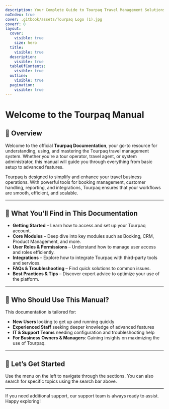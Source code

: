 ```yaml
---
description: Your Complete Guide to Tourpaq Travel Management Solutions
noIndex: true
cover: .gitbook/assets/Tourpaq Logo (1).jpg
coverY: 0
layout:
  cover:
    visible: true
    size: hero
  title:
    visible: true
  description:
    visible: true
  tableOfContents:
    visible: true
  outline:
    visible: true
  pagination:
    visible: true
---
```


# Welcome to the Tourpaq Manual

## 🧭 Overview

Welcome to the official **Tourpaq Documentation**, your go-to resource for understanding, using, and mastering the Tourpaq travel management system. Whether you're a tour operator, travel agent, or system administrator, this manual will guide you through everything from basic setup to advanced features.

Tourpaq is designed to simplify and enhance your travel business operations. With powerful tools for booking management, customer handling, reporting, and integrations, Tourpaq ensures that your workflows are smooth, efficient, and scalable.

***

## 📘 What You'll Find in This Documentation

* **Getting Started** – Learn how to access and set up your Tourpaq account.
* **Core Modules** – Deep dive into key modules such as Booking, CRM, Product Management, and more.
* **User Roles & Permissions** – Understand how to manage user access and roles efficiently.
* **Integrations** – Explore how to integrate Tourpaq with third-party tools and services.
* **FAQs & Troubleshooting** – Find quick solutions to common issues.
* **Best Practices & Tips** – Discover expert advice to optimize your use of the platform.

***

## 🎯 Who Should Use This Manual?

This documentation is tailored for:

* **New Users** looking to get up and running quickly
* **Experienced Staff** seeking deeper knowledge of advanced features
* **IT & Support Teams** needing configuration and troubleshooting help
* **For Business Owners & Managers**: Gaining insights on maximizing the use of Tourpaq.

***

## 🚀 Let’s Get Started

Use the menu on the left to navigate through the sections. You can also search for specific topics using the search bar above.

***

If you need additional support, our support team is always ready to assist. Happy exploring!
